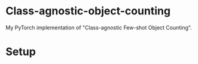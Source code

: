 # Class-agnostic-object-counting


My PyTorch implementation of "Class-agnostic Few-shot Object Counting".

# Setup



